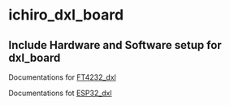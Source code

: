 # ichiro_dxl_board

## Include Hardware and Software setup for dxl_board

Documentations for [FT4232_dxl](https://github.com/RomdhoniZidane20/ichiro_dxl_board/tree/main/firmware/FT4232)

Documentations fot [ESP32_dxl](https://github.com/RomdhoniZidane20/ichiro_dxl_board/tree/main/firmware/Firmware_CM_Prototype)

